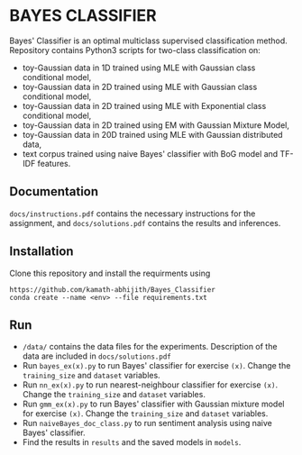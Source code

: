# BAYES CLASSIFIER

Bayes' Classifier is an optimal multiclass supervised classification method. Repository contains Python3 scripts for two-class classification on:

- toy-Gaussian data in 1D trained using MLE with Gaussian class conditional model,
- toy-Gaussian data in 2D trained using MLE with Gaussian class conditional model,
- toy-Gaussian data in 2D trained using MLE with Exponential class conditional model,
- toy-Gaussian data in 2D trained using EM with Gaussian Mixture Model,
- toy-Gaussian data in 20D trained using MLE with Gaussian distributed data,
- text corpus trained using naive Bayes' classifier with BoG model and TF-IDF features.

## Documentation

`docs/instructions.pdf` contains the necessary instructions for the assignment, and `docs/solutions.pdf` contains the results and inferences.

## Installation

Clone this repository and install the requirments using
```shell
https://github.com/kamath-abhijith/Bayes_Classifier
conda create --name <env> --file requirements.txt
```

## Run

- `/data/` contains the data files for the experiments. Description of the data are included in `docs/solutions.pdf`
- Run `bayes_ex(x).py` to run Bayes' classifier for exercise `(x)`. Change the `training_size` and `dataset` variables.
- Run `nn_ex(x).py` to run nearest-neighbour classifier for exercise `(x)`. Change the `training_size` and `dataset` variables.
- Run `gmm_ex(x).py` to run Bayes' classifier with Gaussian mixture model for exercise `(x)`. Change the `training_size` and `dataset` variables.
- Run `naiveBayes_doc_class.py` to run sentiment analysis using naive Bayes' classifier.
- Find the results in `results` and the saved models in `models`.